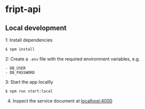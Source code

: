 # fript-api

## Local development

1: Install dependencies

```bash
$ npm install
```

2: Create a `.env` file with the required environment variables, e.g.

```
- DB_USER
- DB_PASSWORD
```

3: Start the app locallly

```bash
$ npm run start:local
```

4. Inspect the service document at [localhost:4000](http://localhost:4000)

